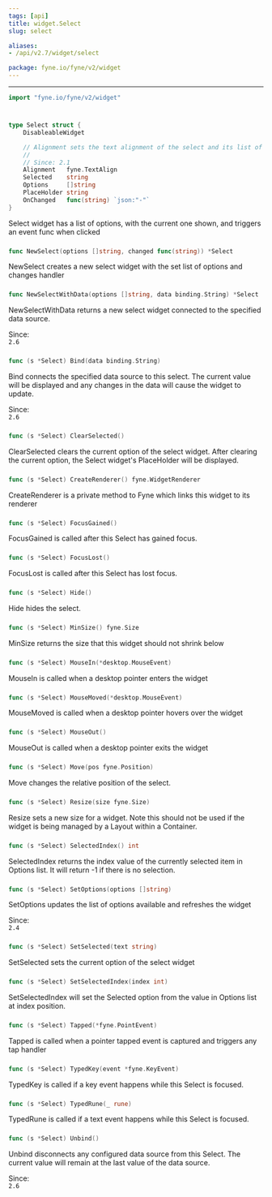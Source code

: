 ```yaml
---
tags: [api]
title: widget.Select
slug: select

aliases:
- /api/v2.7/widget/select

package: fyne.io/fyne/v2/widget
---
```



---
```go
import "fyne.io/fyne/v2/widget"
```

#

###

```go
type Select struct {
	DisableableWidget

	// Alignment sets the text alignment of the select and its list of options.
	//
	// Since: 2.1
	Alignment   fyne.TextAlign
	Selected    string
	Options     []string
	PlaceHolder string
	OnChanged   func(string) `json:"-"`
}
```

Select widget has a list of options, with the current one shown, and triggers an event func when clicked

###

```go
func NewSelect(options []string, changed func(string)) *Select
```
NewSelect creates a new select widget with the set list of options and changes handler

###

```go
func NewSelectWithData(options []string, data binding.String) *Select
```
NewSelectWithData returns a new select widget connected to the specified data source.


<div class="since">Since: <code>
2.6</code></div>

###

```go
func (s *Select) Bind(data binding.String)
```
Bind connects the specified data source to this select. The current value will be displayed and any changes in the data will cause the widget to update.


<div class="since">Since: <code>
2.6</code></div>

###

```go
func (s *Select) ClearSelected()
```
ClearSelected clears the current option of the select widget. After clearing the current option, the Select widget's PlaceHolder will be displayed.

###

```go
func (s *Select) CreateRenderer() fyne.WidgetRenderer
```
CreateRenderer is a private method to Fyne which links this widget to its renderer

###

```go
func (s *Select) FocusGained()
```
FocusGained is called after this Select has gained focus.

###

```go
func (s *Select) FocusLost()
```
FocusLost is called after this Select has lost focus.

###

```go
func (s *Select) Hide()
```
Hide hides the select.

###

```go
func (s *Select) MinSize() fyne.Size
```
MinSize returns the size that this widget should not shrink below

###

```go
func (s *Select) MouseIn(*desktop.MouseEvent)
```
MouseIn is called when a desktop pointer enters the widget

###

```go
func (s *Select) MouseMoved(*desktop.MouseEvent)
```
MouseMoved is called when a desktop pointer hovers over the widget

###

```go
func (s *Select) MouseOut()
```
MouseOut is called when a desktop pointer exits the widget

###

```go
func (s *Select) Move(pos fyne.Position)
```
Move changes the relative position of the select.

###

```go
func (s *Select) Resize(size fyne.Size)
```
Resize sets a new size for a widget. Note this should not be used if the widget is being managed by a Layout within a Container.

###

```go
func (s *Select) SelectedIndex() int
```
SelectedIndex returns the index value of the currently selected item in Options list. It will return -1 if there is no selection.

###

```go
func (s *Select) SetOptions(options []string)
```
SetOptions updates the list of options available and refreshes the widget


<div class="since">Since: <code>
2.4</code></div>

###

```go
func (s *Select) SetSelected(text string)
```
SetSelected sets the current option of the select widget

###

```go
func (s *Select) SetSelectedIndex(index int)
```
SetSelectedIndex will set the Selected option from the value in Options list at index position.

###

```go
func (s *Select) Tapped(*fyne.PointEvent)
```
Tapped is called when a pointer tapped event is captured and triggers any tap handler

###

```go
func (s *Select) TypedKey(event *fyne.KeyEvent)
```
TypedKey is called if a key event happens while this Select is focused.

###

```go
func (s *Select) TypedRune(_ rune)
```
TypedRune is called if a text event happens while this Select is focused.

###

```go
func (s *Select) Unbind()
```
Unbind disconnects any configured data source from this Select. The current value will remain at the last value of the data source.


<div class="since">Since: <code>
2.6</code></div>
